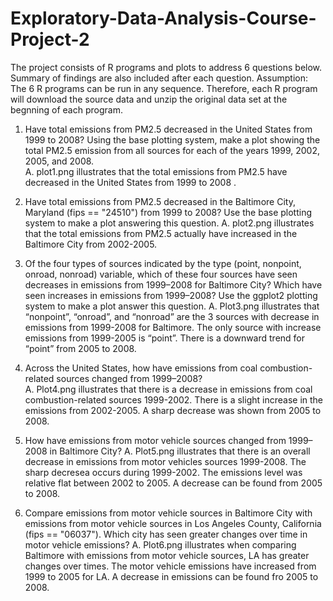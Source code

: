 # Exploratory-Data-Analysis-Course-Project-2

The project consists of R programs and plots to address 6 questions below.   Summary of findings are also included after each question.
Assumption:  The 6 R programs can be run in any sequence.  Therefore, each R program will download the source data and unzip the original data set at the begnning of each program. 

1.	Have total emissions from PM2.5 decreased in the United States from 1999 to 2008? Using the base plotting system, make a plot showing the total PM2.5 emission from all sources for each of the years 1999, 2002, 2005, and 2008.  
    A.	plot1.png illustrates that the total emissions from PM2.5 have decreased in the United States from 1999 to 2008 .

2.	Have total emissions from PM2.5 decreased in the Baltimore City, Maryland (fips == "24510") from 1999 to 2008? Use the base plotting system to make a plot answering this question.
    A.  plot2.png illustrates that the total emissions from PM2.5 actually have increased in the Baltimore City from  2002-2005.

3.	Of the four types of sources indicated by the type (point, nonpoint, onroad, nonroad) variable, which of these four sources have seen decreases in emissions from 1999–2008 for Baltimore City? Which have seen increases in emissions from 1999–2008? Use the ggplot2 plotting system to make a plot answer this question.
    A.	Plot3.png illustrates that “nonpoint”, “onroad”, and “nonroad” are the 3 sources with decrease in emissions from 1999-2008 for Baltimore.  The only source with increase emissions from 1999-2005 is “point”.   There is a downward trend for “point” from 2005 to 2008.

4.	Across the United States, how have emissions from coal combustion-related sources changed from 1999–2008?  
    A.	Plot4.png illustrates that there is a decrease in emissions from coal combustion-related sources  1999-2002.  There is a slight increase in the emissions from 2002-2005.  A sharp decrease was shown from 2005 to 2008. 

5.	How have emissions from motor vehicle sources changed from 1999–2008 in Baltimore City?
    A.	Plot5.png illustrates that there is an overall decrease in emissions from motor vehicles sources 1999-2008.  The sharp decresea occurs during 1999-2002.   The emissions level was relative flat between 2002 to 2005.  A decrease can be found from 2005 to 2008.  

6.	Compare emissions from motor vehicle sources in Baltimore City with emissions from motor vehicle sources in Los Angeles County, California (fips == "06037"). Which city has seen greater changes over time in motor vehicle emissions? 
    A.	Plot6.png illustrates when comparing Baltimore with emissions from motor vehicle  sources,  LA has greater changes over times.  The motor vehicle emissions have increased from 1999 to 2005 for LA.  A decrease in emissions can be found fro 2005 to 2008.
